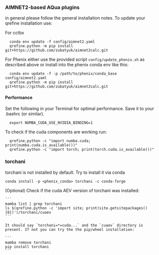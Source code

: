 ### AIMNET2-based AQua plugins

in general please follow the general installation notes. To update your qrefine installation use:

For cctbx

```
  conda env update -f config/aimnet2.yaml
  qrefine.python -m pip install git+https://github.com/zubatyuk/aimnet2calc.git
```

For Phenix either use the provided script `config/update_phenix.sh` as described above or install into the phenix conda env like  this:

```
  conda env update -f -p /path/to/phenix/conda_base config/aimnet2.yaml
  qrefine.python -m pip install git+https://github.com/zubatyuk/aimnet2calc.git
```

#### Performance
Set the following in your Terminal for optimal performance. Save it to your .bashrc (or similar).

```
  export NUMBA_CUDA_USE_NVIDIA_BINDING=1
```

To check if the cuda components are working run:

```
  qrefine.python -c "import numba.cuda; print(numba.cuda.is_available())"
  qrefine.python -c "import torch; print(torch.cuda.is_available())"
```


### torchani

torchani is not installed by default. Try to install it via conda

```
conda install -p <phenix_conda> torchani -c conda-forge
```

(Optional) Check if the cuda AEV version of torchani was installed:

    ```
    mamba list | grep torchani
    ls $(qrefine.python -c 'import site; print(site.getsitepackages()[0])')/torchani/cuaev
    ```

    It should say `torchani=*=cuda...` and the `cuaev` directory is present. If not you can try the the pip/wheel installation:

    ```
    mamba remove torchani
    pip install torchani
    ```
